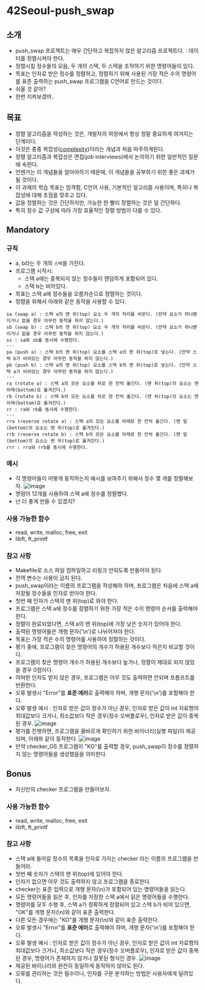 # 42Seoul-push_swap
## 소개
- push_swap 프로젝트는 매우 간단하고 복잡하지 않은 알고리즘 프로젝트다. : 데이터를 정렬시켜야 한다.
- 정렬시킬 정수들의 모음, 두 개의 스택, 두 스택을 조작하기 위한 명령어들이 있다.
- 목표는 인자로 받은 정수를 정렬하고, 정렬하기 위해 사용된 가장 적은 수의 명령어를 표준 출력하는 push_swap 프로그램을 C언어로 만드는 것이다.
- 쉬울 것 같아?
- 한번 지켜보겠어..

## 목표
- 정렬 알고리즘을 작성하는 것은, 개발자의 여정에서 항상 정말 중요하게 여겨지는 단계이다.
- 이것은 종종 복잡성([complexity](https://en.wikipedia.org/wiki/Analysis_of_algorithms))이라는 개념과 처음 마주하게된다.
- 정렬 알고리즘과 복잡성은 면접(job interviews)에서 논의하기 위한 일반적인 질문에 속한다.
- 언젠가는 이 개념들을 알아야하기 때문에, 이 개념들을 공부하기 위한 좋은 과제가 될 것이다.
- 이 과제의 학습 목표는 엄격함, C언어 사용, 기본적인 알고리즘 사용이며, 특히나 복잡성에 대해 초점을 맞추고 있다.
- 값을 정렬하는 것은 간단하지만, 가능한 한 빨리 정렬하는 것은 덜 간단하다.
- 특히 정수 값 구성에 따라 가장 효율적인 정렬 방법이 다를 수 있다.

## Mandatory
### 규칙
- a, b라는 두 개의 ```스택```을 가진다.
- 프로그램 시작시:
  - 스택 a에는 중복되지 않는 정수들이 랜덤하게 포함되어 있다.
  - 스택 b는 비어있다.
- 목표는 스택 a에 정수들을 오름차순으로 정렬하는 것이다.
- 정렬을 위해서 아래와 같은 동작을 사용할 수 있다.
```
sa (swap a) : 스택 a의 맨 위(top) 요소 두 개의 자리를 바꾼다. (만약 요소가 하나뿐이거나 없을 경우 아무런 동작을 하지 않는다.)
sb (swap b) : 스택 b의 맨 위(top) 요소 두 개의 자리를 바꾼다. (만약 요소가 하나뿐이거나 없을 경우 아무런 동작을 하지 않는다.)
ss : sa와 sb를 동시에 수행한다.
---
pa (push a) : 스택 b의 맨 위(top) 요소를 스택 a의 맨 위(top)로 넣는다. (만약 스택 b가 비어있는 경우 아무런 동작을 하지 않는다.)
pb (push b) : 스택 a의 맨 위(top) 요소를 스택 b의 맨 위(top)로 넣는다. (만약 스택 a가 비어있는 경우 아무런 동작을 하지 않는다.)
---
ra (rotate a) : 스택 a의 모든 요소를 위로 한 칸씩 옮긴다. (맨 위(top)의 요소는 맨 아래(bottom)로 옮겨진다.)
rb (rotate b) : 스택 b의 모든 요소를 위로 한 칸씩 옮긴다. (맨 위(top)의 요소는 맨 아래(bottom)로 옮겨진다.)
rr : ra와 rb를 동시에 수행한다.
---
rra (reverse rotate a) : 스택 a의 모든 요소를 아래로 한 칸씩 옮긴다. (맨 밑(bottom)의 요소는 맨 위(top)로 옮겨진다.)
rrb (reverse rotate b) : 스택 b의 모든 요소를 아래로 한 칸씩 옮긴다. (맨 밑(bottom)의 요소는 맨 위(top)로 옮겨진다.)
rrr : rra와 rrb를 동시에 수행한다.
```

### 예시
- 각 명령어들이 어떻게 동작하는지 예시를 보여주기 위해서 정수 몇 개를 정렬해보자.
![image](https://user-images.githubusercontent.com/67255013/218249775-49297774-feec-4b82-844d-41949b9d3934.png)
- 명령어 12개를 사용하여 스택 a에 정수를 정렬했다.
- 넌 더 좋게 만들 수 있겠지?

### 사용 가능한 함수
- read, write, malloc, free, exit
- libft, ft_printf

### 참고 사항
- Makefile로 소스 파일 컴파일하고 리링크 안되도록 만들어야 된다.
- 전역 변수는 사용이 금지 된다.
- push_swap이라는 이름의 프로그램을 작성해야 하며, 프로그램은 처음에 스택 a에 저장될 정수들을 인자로 받아야 한다.
- 첫번 째 인자가 스택의 맨 위(top)로 와야 한다.
- 프로그램은 스택 a에 정수를 정렬하기 위한 가장 적은 수의 명령어 순서를 출력해야 한다.
- 정렬이 완료되었다면, 스택 a의 맨 위(top)에 가장 낮은 숫자가 있어야 한다.
- 출력된 명령어들은 개행 문자('\n')로 나뉘어져야 한다.
- 목표는 가장 적은 수의 명령어를 사용하여 정렬하는 것이다.
- 평가 중에, 프로그램이 찾은 명령어의 개수가 허용된 개수보다 적은지 비교할 것이다.
- 프로그램이 찾은 명령어 개수가 허용된 개수보다 높거나, 정렬이 제대로 되지 않았을 경우 0점이다.
- 어떠한 인자도 받지 않은 경우, 프로그램은 아무 것도 출력하면 안되며 프롬프트를 반환한다.
- 오류 발생시 "Error"를 **표준 에러**로 출력해야 하며, 개행 문자('\n')를 포함해야 한다.
- 오류 발생 예시 : 인자로 받은 값이 정수가 아닌 경우, 인자로 받은 값이 int 자료형의 최대값보다 크거나, 최소값보다 작은 경우(정수 오버플로우), 인자로 받은 값이 중복된 경우.
![image](https://user-images.githubusercontent.com/67255013/218250705-966104ec-aa66-4b02-92d8-93b1331723e2.png)
- 평가를 진행하면, 프로그램을 올바르게 확인하기 위한 바이너리(실행 파일)이 제공되며, 아래와 같이 동작한다.
![image](https://user-images.githubusercontent.com/67255013/218250775-5db007e7-f4e6-42be-97aa-bf4df094f6f0.png)
- 만약 checker_OS 프로그램이 "KO"를 출력할 경우, push_swap이 정수를 정렬하지 않는 명령어들을 생성했음을 의미한다.

## Bonus
- 자신만의 checker 프로그램을 만들어보자.
### 사용 가능한 함수
- read, write, malloc, free, exit
- libft, ft_printf

### 참고 사항
- 스택 a에 들어갈 정수의 목록을 인자로 가지는 checker 라는 이름의 프로그램을 만들어라.
- 첫번 째 숫자가 스택의 맨 위(top)에 있어야 한다.
- 인자가 없으면 아무 것도 출력하지 않고 프로그램을 종료한다.
- checker는 표준 입력으로 개행 문자(\n)가 포함되어 있는 명령어들을 읽는다.
- 모든 명령어들을 읽은 후, 인자를 저장한 스택 a에서 읽은 명령어들을 수행한다.
- 명령어를 모두 수행 후, 스택 a가 정확하게 정렬되어 있고 스택 b가 비어 있으면, "OK"를 개행 문자(\n)와 같이 표준 출력한다.
- 다른 모든 경우에는 "KO"를 개행 문자(\n)와 같이 표준 출력한다.
- 오류 발생시 "Error"를 **표준 에러**로 출력해야 하며, 개행 문자('\n')를 포함해야 한다.
- 오류 발생 예시 : 인자로 받은 값이 정수가 아닌 경우, 인자로 받은 값이 int 자료형의 최대값보다 크거나, 최소값보다 작은 경우(정수 오버플로우), 인자로 받은 값이 중복된 경우, 명령어가 존재하지 않거나 잘못된 형식인 경우.
![image](https://user-images.githubusercontent.com/67255013/218251512-62ba2479-ee6e-468e-9335-17248b7db639.png)
- 제공된 바이너리와 완전히 동일하게 동작하지 않아도 된다.
- 오류를 관리하는 것은 필수이나, 인자를 구문 분석하는 방법은 사용자에게 달려있다.
